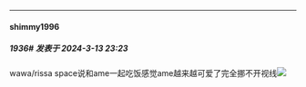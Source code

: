 ﻿
*****

####  shimmy1996  
##### 1936#       发表于 2024-3-13 23:23

wawa/rissa space说和ame一起吃饭感觉ame越来越可爱了完全挪不开视线<img src="https://static.saraba1st.com/image/smiley/face2017/072.png" referrerpolicy="no-referrer">

